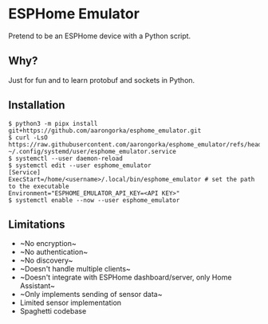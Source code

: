 # ESPHome Emulator

Pretend to be an ESPHome device with a Python script.

## Why?

Just for fun and to learn protobuf and sockets in Python.

## Installation

```console
$ python3 -m pipx install git+https://github.com/aarongorka/esphome_emulator.git
$ curl -LsO https://raw.githubusercontent.com/aarongorka/esphome_emulator/refs/heads/main/esphome_emulator.service ~/.config/systemd/user/esphome_emulator.service
$ systemctl --user daemon-reload
$ systemctl edit --user esphome_emulator
[Service]
ExecStart=/home/<username>/.local/bin/esphome_emulator # set the path to the executable
Environment="ESPHOME_EMULATOR_API_KEY=<API KEY>"
$ systemctl enable --now --user esphome_emulator
```

## Limitations

  * ~No encryption~
  * ~No authentication~
  * ~No discovery~
  * ~Doesn't handle multiple clients~
  * ~Doesn't integrate with ESPHome dashboard/server, only Home Assistant~
  * ~Only implements sending of sensor data~
  * Limited sensor implementation
  * Spaghetti codebase
